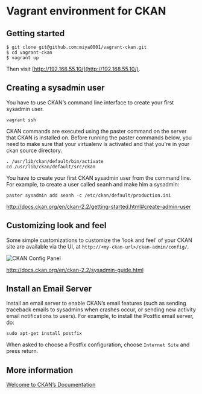 # Vagrant environment for CKAN

## Getting started

```
$ git clone git@github.com:miya0001/vagrant-ckan.git
$ cd vagrant-ckan
$ vagrant up
```

Then visit [http://192.168.55.10/](http://192.168.55.10/).

## Creating a sysadmin user

You have to use CKAN’s command line interface to create your first sysadmin user.

```
vagrant ssh
```

CKAN commands are executed using the paster command on the server that CKAN is installed on. Before running the paster commands below, you need to make sure that your virtualenv is activated and that you're in your ckan source directory.

```
. /usr/lib/ckan/default/bin/activate
cd /usr/lib/ckan/default/src/ckan
```

You have to create your first CKAN sysadmin user from the command line. For example, to create a user called seanh and make him a sysadmin:

```
paster sysadmin add seanh -c /etc/ckan/default/production.ini
```

http://docs.ckan.org/en/ckan-2.2/getting-started.html#create-admin-user

## Customizing look and feel

Some simple customizations to customize the ‘look and feel’ of your CKAN site are available via the UI, at `http://<my-ckan-url>/ckan-admin/config/`.

![CKAN Config Panel](https://www.evernote.com/shard/s21/sh/b4245a4f-a769-433e-8235-d05ee0156c0d/e731f862589c40101fd6d72f46704f2f/deep/0/Administration---CKAN.png)

http://docs.ckan.org/en/ckan-2.2/sysadmin-guide.html

## Install an Email Server

Install an email server to enable CKAN’s email features (such as sending traceback emails to sysadmins when crashes occur, or sending new activity email notifications to users). For example, to install the Postfix email server, do:

```
sudo apt-get install postfix
```

When asked to choose a Postfix configuration, choose `Internet Site` and press return.

## More information

[Welcome to CKAN’s Documentation](http://docs.ckan.org/en/ckan-2.2/)
